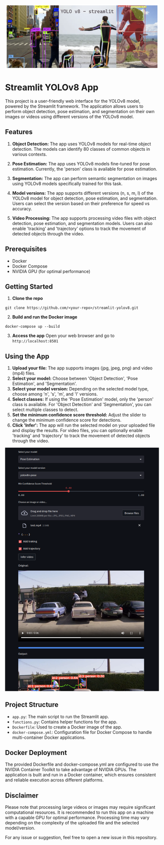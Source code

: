 ![Banner](src/logo.png)
# Streamlit YOLOv8 App

This project is a user-friendly web interface for the YOLOv8 model, powered by the Streamlit framework. The application allows users to perform object detection, pose estimation, and segmentation on their own images or videos using different versions of the YOLOv8 model.

## Features

1. **Object Detection:** The app uses YOLOv8 models for real-time object detection. The models can identify 80 classes of common objects in various contexts.

2. **Pose Estimation:** The app uses YOLOv8 models fine-tuned for pose estimation. Currently, the 'person' class is available for pose estimation.

3. **Segmentation:** The app can perform semantic segmentation on images using YOLOv8 models specifically trained for this task.

4. **Model versions:** The app supports different versions (n, s, m, l) of the YOLOv8 model for object detection, pose estimation, and segmentation. Users can select the version based on their preference for speed vs accuracy.

5. **Video Processing:** The app supports processing video files with object detection, pose estimation, and segmentation models. Users can also enable 'tracking' and 'trajectory' options to track the movement of detected objects through the video.

## Prerequisites

- Docker
- Docker Compose
- NVIDIA GPU (for optimal performance)

## Getting Started

1. **Clone the repo**
```
git clone https://github.com/<your-repo>/streamlit-yolov8.git
```
2. **Build and run the Docker image**
```
docker-compose up --build
```
3. **Access the app**
   Open your web browser and go to `http://localhost:8501`

## Using the App

1. **Upload your file:** The app supports images (jpg, jpeg, png) and video (mp4) files.
2. **Select your model:** Choose between 'Object Detection', 'Pose Estimation', and 'Segmentation'.
3. **Select your model version:** Depending on the selected model type, choose among 'n', 's', 'm', and 'l' versions.
4. **Select classes:** If using the 'Pose Estimation' model, only the 'person' class is available. For 'Object Detection' and 'Segmentation', you can select multiple classes to detect.
5. **Set the minimum confidence score threshold:** Adjust the slider to change the minimum confidence score for detections.
6. **Click 'Infer':** The app will run the selected model on your uploaded file and display the results.
   For video files, you can optionally enable 'tracking' and 'trajectory' to track the movement of detected objects through the video.

![Banner](example.png)
## Project Structure

- `app.py`: The main script to run the Streamlit app.
- `functions.py`: Contains helper functions for the app.
- `Dockerfile`: Used to create a Docker image of the app.
- `docker-compose.yml`: Configuration file for Docker Compose to handle multi-container Docker applications.

## Docker Deployment

The provided Dockerfile and docker-compose.yml are configured to use the NVIDIA Container Toolkit to take advantage of NVIDIA GPUs. The application is built and run in a Docker container, which ensures consistent and reliable execution across different platforms.

## Disclaimer

Please note that processing large videos or images may require significant computational resources. It is recommended to run this app on a machine with a capable GPU for optimal performance. Processing time may vary depending on the complexity of the uploaded file and the selected model/version.

For any issue or suggestion, feel free to open a new issue in this repository.
